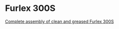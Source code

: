 # Furlex 300S

[Complete assembly of clean and greased Furlex 300S](https://www.youtube.com/watch?v=iNVd8ZSDD68)
